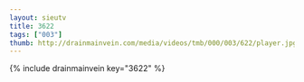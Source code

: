 ```yaml
--- 
layout: sieutv
title: 3622
tags: ["003"]
thumb: http://drainmainvein.com/media/videos/tmb/000/003/622/player.jpg
---
```

{% include drainmainvein key="3622" %} 
